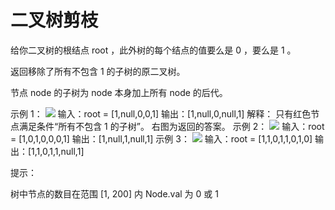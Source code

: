 # 二叉树剪枝

给你二叉树的根结点 root ，此外树的每个结点的值要么是 0 ，要么是 1 。

返回移除了所有不包含 1 的子树的原二叉树。

节点 node 的子树为 node 本身加上所有 node 的后代。

示例 1：
![](https://s3-lc-upload.s3.amazonaws.com/uploads/2018/04/06/1028_2.png)
输入：root = [1,null,0,0,1]
输出：[1,null,0,null,1]
解释：
只有红色节点满足条件“所有不包含 1 的子树”。 右图为返回的答案。
示例 2：
![](https://s3-lc-upload.s3.amazonaws.com/uploads/2018/04/06/1028_1.png)
输入：root = [1,0,1,0,0,0,1]
输出：[1,null,1,null,1]
示例 3：
![](https://s3-lc-upload.s3.amazonaws.com/uploads/2018/04/05/1028.png)
输入：root = [1,1,0,1,1,0,1,0]
输出：[1,1,0,1,1,null,1]

提示：

树中节点的数目在范围 [1, 200] 内
Node.val 为 0 或 1
